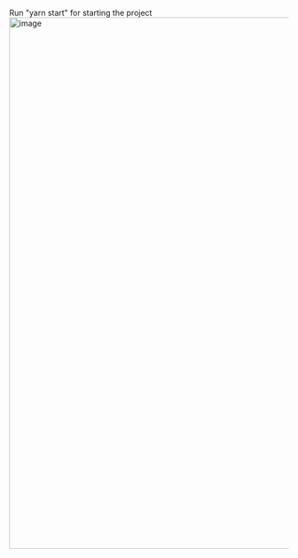 Run "yarn start" for starting the project
<img width="960" alt="image" src="https://github.com/am0dh/my-app/assets/52282503/8da3c1b5-08ab-4859-b631-6251d68940c7">
